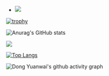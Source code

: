 - <img src="https://img.shields.io/badge/gitHub-Zer0-hex" />

[![trophy](https://github-profile-trophy.vercel.app/?username=zer0-hex&theme=monokai)](https://github.com/ryo-ma/github-profile-trophy)

![Anurag's GitHub stats](https://github-readme-stats.vercel.app/api?username=zer0-hex&show_icons=true&theme=aura)

<a href="https://github.com/anuraghazra/github-readme-stats">
  <img align="center" src="https://github-readme-stats.vercel.app/api/pin/?username=zer0-hex&repo=nnz&theme=buefy" />
</a>

[![Top Langs](https://github-readme-stats.vercel.app/api/top-langs/?username=zer0-hex&layout=compact)](https://github.com/anuraghazra/github-readme-stats)

![Dong Yuanwai's github activity graph](https://activity-graph.herokuapp.com/graph?username=zer0-hex&theme=dracula)

<!--
✨🔭🌱👯🤔💬📫😄⚡📫💬✉️🕹️💞️🦞🥬🐓👀🚪👋
-->


